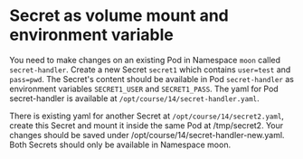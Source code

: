 # Secret as volume mount and environment variable

You need to make changes on an existing Pod in Namespace `moon` called `secret-handler`. Create a new Secret `secret1` which contains `user=test` and `pass=pwd`. The Secret's content should be available in Pod `secret-handler` as environment variables `SECRET1_USER` and `SECRET1_PASS`. The yaml for Pod secret-handler is available at `/opt/course/14/secret-handler.yaml`.

There is existing yaml for another Secret at `/opt/course/14/secret2.yaml`, create this Secret and mount it inside the same Pod at /tmp/secret2. Your changes should be saved under /opt/course/14/secret-handler-new.yaml. Both Secrets should only be available in Namespace moon.